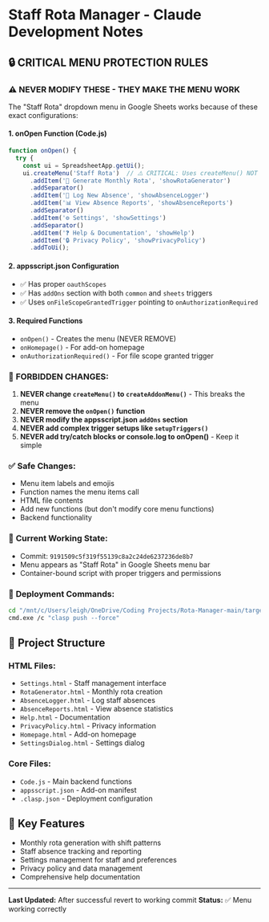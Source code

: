 # Staff Rota Manager - Claude Development Notes

## 🔒 **CRITICAL MENU PROTECTION RULES**

### ⚠️ **NEVER MODIFY THESE - THEY MAKE THE MENU WORK**

The "Staff Rota" dropdown menu in Google Sheets works because of these exact configurations:

#### 1. **onOpen Function** (Code.js)
```javascript
function onOpen() {
  try {
    const ui = SpreadsheetApp.getUi();
    ui.createMenu('Staff Rota')  // ⚠️ CRITICAL: Uses createMenu() NOT createAddonMenu()
      .addItem('🔄 Generate Monthly Rota', 'showRotaGenerator')
      .addSeparator()
      .addItem('🏥 Log New Absence', 'showAbsenceLogger')
      .addItem('📊 View Absence Reports', 'showAbsenceReports')
      .addSeparator()
      .addItem('⚙️ Settings', 'showSettings')
      .addSeparator()
      .addItem('❓ Help & Documentation', 'showHelp')
      .addItem('🔒 Privacy Policy', 'showPrivacyPolicy')
      .addToUi();
```

#### 2. **appsscript.json Configuration**
- ✅ Has proper `oauthScopes`
- ✅ Has `addOns` section with both `common` and `sheets` triggers
- ✅ Uses `onFileScopeGrantedTrigger` pointing to `onAuthorizationRequired`

#### 3. **Required Functions**
- `onOpen()` - Creates the menu (NEVER REMOVE)
- `onHomepage()` - For add-on homepage
- `onAuthorizationRequired()` - For file scope granted trigger

### 🚨 **FORBIDDEN CHANGES:**

1. **NEVER change `createMenu()` to `createAddonMenu()`** - This breaks the menu
2. **NEVER remove the `onOpen()` function**
3. **NEVER modify the appsscript.json `addOns` section**
4. **NEVER add complex trigger setups like `setupTriggers()`**
5. **NEVER add try/catch blocks or console.log to onOpen()** - Keep it simple

### ✅ **Safe Changes:**
- Menu item labels and emojis
- Function names the menu items call
- HTML file contents
- Add new functions (but don't modify core menu functions)
- Backend functionality

### 📍 **Current Working State:**
- Commit: `9191509c5f319f55139c8a2c24de6237236de8b7`
- Menu appears as "Staff Rota" in Google Sheets menu bar
- Container-bound script with proper triggers and permissions

### 🔧 **Deployment Commands:**
```bash
cd "/mnt/c/Users/leigh/OneDrive/Coding Projects/Rota-Manager-main/target-project"
cmd.exe /c "clasp push --force"
```

## 📂 **Project Structure**

### HTML Files:
- `Settings.html` - Staff management interface
- `RotaGenerator.html` - Monthly rota creation
- `AbsenceLogger.html` - Log staff absences
- `AbsenceReports.html` - View absence statistics
- `Help.html` - Documentation
- `PrivacyPolicy.html` - Privacy information
- `Homepage.html` - Add-on homepage
- `SettingsDialog.html` - Settings dialog

### Core Files:
- `Code.js` - Main backend functions
- `appsscript.json` - Add-on manifest
- `.clasp.json` - Deployment configuration

## 🎯 **Key Features**
- Monthly rota generation with shift patterns
- Staff absence tracking and reporting
- Settings management for staff and preferences
- Privacy policy and data management
- Comprehensive help documentation

---
**Last Updated:** After successful revert to working commit
**Status:** ✅ Menu working correctly